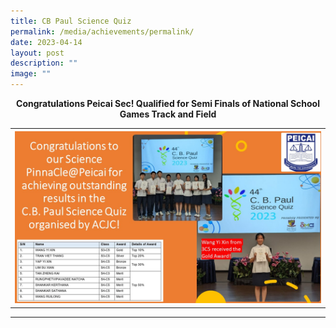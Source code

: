 ```yaml
---
title: CB Paul Science Quiz
permalink: /media/achievements/permalink/
date: 2023-04-14
layout: post
description: ""
image: ""
---
```

<p align="center"><b>Congratulations Peicai Sec! Qualified for Semi Finals of National School Games Track and Field </b>
<table>
<tbody>
<tr>
<th><img src="/images/cb paul science quiz.jpg" style="width: 100%;"><br>	
</th>
</tr>
</tbody>
</table>
</p><hr>
